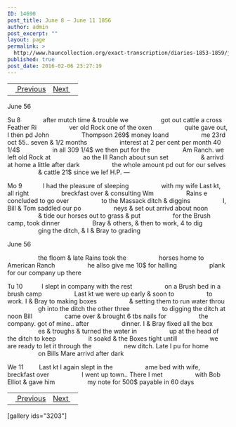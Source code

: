 ```yaml
---
ID: 14690
post_title: June 8 – June 11 1856
author: admin
post_excerpt: ""
layout: page
permalink: >
  http://www.hauncollection.org/exact-transcription/diaries-1853-1859/june-8-june-11-1856/
published: true
post_date: 2016-02-06 23:27:19
---
```

<table style="width: 100%;" align="center">
<tbody>
<tr>
<td><a href="http://www.hauncollection.org/version-2/diaries-1853-1859/june-3-june-8-1856/"><img src="https://lh3.googleusercontent.com/-EFJpxxNiPNw/VqgtWBCZrMI/AAAAAAAAAFU/WfY4lPFWWkg/s800-Ic42/Soeb-Plain-Arrows-8-10px.png" alt="" width="10" height="10" /> Previous</a></td>
<td style="text-align: right;"><a href="http://www.hauncollection.org/version-2/diaries-1853-1859/june-11-june-16-1856/">Next <img src="https://lh3.googleusercontent.com/-67k0cYlpXHw/VqgtWKz1MXI/AAAAAAAAAFU/k9PW_Piyurk/s800-Ic42/Soeb-Plain-Arrows-5-10px.png" alt="" width="10" height="10" /></a></td>
</tr>
</tbody>
</table>
June 56

Su 8             after mutch time &amp; trouble we
<span style="margin-left: 70px;">got out cattle a cross Feather Ri
<span style="margin-left: 70px;">ver old Rock one of the oxen
<span style="margin-left: 70px;">quite gave out, I then pd John
<span style="margin-left: 70px;">Thompson 269$ money loand
<span style="margin-left: 70px;">me 23rd oct 55.. seven &amp; 1/2 months
<span style="margin-left: 70px;">interest at 2 per cent per month 40 1/4$
<span style="margin-left: 70px;">in all 309 1/4$ we then put for the
<span style="margin-left: 70px;">Am Ranch. we left old Rock at
<span style="margin-left: 70px;">ao the Ill Ranch about sun set
<span style="margin-left: 70px;">&amp; arrivd at home a little after dark
<span style="margin-left: 70px;">the whole amount pd out for our selves
<span style="margin-left: 70px;">&amp; cattle 21$ since we lef H.P. —</span></span></span></span></span></span></span></span></span></span></span></span>

Mo 9            I had the pleasure of sleeping
<span style="margin-left: 70px;">with my wife Last kt, all right
<span style="margin-left: 70px;">breckfast over &amp; consulting Wm
<span style="margin-left: 70px;">Rains e concluded to go over
<span style="margin-left: 70px;">to the Massack ditch &amp; diggins
<span style="margin-left: 70px;">I, Bill &amp; Tom saddled our po
<span style="margin-left: 70px;">neys &amp; set out arrivd about noon
<span style="margin-left: 70px;">&amp; tide our horses out to grass &amp; put
<span style="margin-left: 70px;">for the Brush camp, took dinner
<span style="margin-left: 70px;">Bray &amp; others, &amp; then to work, 4 to dig
<span style="margin-left: 70px;">ging the ditch, &amp; I &amp; Bray to grading</span></span></span></span></span></span></span></span></span></span>

June 56

<span style="margin-left: 70px;">the floom &amp; late Rains took the
<span style="margin-left: 70px;">horses home to American Ranch
<span style="margin-left: 70px;">he allso give me 10$ for halling
<span style="margin-left: 70px;">plank for our company up there</span></span></span></span>

Tu 10           I slept in company with the rest
<span style="margin-left: 70px;">on a Brush bed in a brush camp
<span style="margin-left: 70px;">Last kt we were up early &amp; soon to
<span style="margin-left: 70px;">to work. I &amp; Bray to making boxes
<span style="margin-left: 70px;">&amp; setting them to run water throu
<span style="margin-left: 70px;">gh into the ditch the other three
<span style="margin-left: 70px;">to digging the ditch at noon Bill
<span style="margin-left: 70px;">came over &amp; brought 6 tbs nails for
<span style="margin-left: 70px;">the company. got of mine.. after
<span style="margin-left: 70px;">dinner. I &amp; Bray fixed all the box
<span style="margin-left: 70px;">es &amp; troughs &amp; turned the water in
<span style="margin-left: 70px;">up at the head of the ditch to keep
<span style="margin-left: 70px;">it soakd &amp; the Boxes tight untill
<span style="margin-left: 70px;">we are ready to let it through the
<span style="margin-left: 70px;">new ditch. Late I pu for home
<span style="margin-left: 70px;">on Bills Mare arrivd after dark</span></span></span></span></span></span></span></span></span></span></span></span></span></span></span>

We 11         Last kt I again slept in the
<span style="margin-left: 70px;">ame bed with wife, breckfast over
<span style="margin-left: 70px;">I went up town.. There I met
<span style="margin-left: 70px;">with Bob Elliot &amp; gave him
<span style="margin-left: 70px;">my note for 500$ payable in 60 days</span></span></span></span>
<table style="width: 100%;" align="center">
<tbody>
<tr>
<td><a href="http://www.hauncollection.org/version-2/diaries-1853-1859/june-3-june-8-1856/"><img src="https://lh3.googleusercontent.com/-EFJpxxNiPNw/VqgtWBCZrMI/AAAAAAAAAFU/WfY4lPFWWkg/s800-Ic42/Soeb-Plain-Arrows-8-10px.png" alt="" width="10" height="10" /> Previous</a></td>
<td style="text-align: right;"><a href="http://www.hauncollection.org/version-2/diaries-1853-1859/june-11-june-16-1856/">Next <img src="https://lh3.googleusercontent.com/-67k0cYlpXHw/VqgtWKz1MXI/AAAAAAAAAFU/k9PW_Piyurk/s800-Ic42/Soeb-Plain-Arrows-5-10px.png" alt="" width="10" height="10" /></a></td>
</tr>
</tbody>
</table>
[gallery ids="3203"]